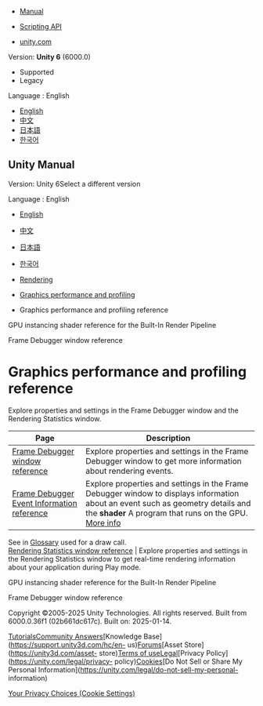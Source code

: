 [](https://docs.unity3d.com)

  * [Manual](../Manual/index.html)
  * [Scripting API](../ScriptReference/index.html)

  * [unity.com](https://unity.com/)

Version: **Unity 6** (6000.0)

  * Supported
  * Legacy

Language : English

  * [English](/Manual/profiling-landing.html)
  * [中文](/cn/current/Manual/profiling-landing.html)
  * [日本語](/ja/current/Manual/profiling-landing.html)
  * [한국어](/kr/current/Manual/profiling-landing.html)

[](https://docs.unity3d.com)

## Unity Manual

Version: Unity 6Select a different version

Language : English

  * [English](/Manual/profiling-landing.html)
  * [中文](/cn/current/Manual/profiling-landing.html)
  * [日本語](/ja/current/Manual/profiling-landing.html)
  * [한국어](/kr/current/Manual/profiling-landing.html)

  * [Rendering](rendering-and-post-processing.html)
  * [Graphics performance and profiling](graphics-performance-profiling.html)
  * Graphics performance and profiling reference

[](gpu-instancing-birp-shader-modifications.html)

GPU instancing shader reference for the Built-In Render Pipeline

[](frame-debugger-window.html)

Frame Debugger window reference

# Graphics performance and profiling reference

Explore properties and settings in the Frame Debugger window and the Rendering
Statistics window.

**Page** | **Description**  
---|---  
[Frame Debugger window reference](frame-debugger-window.html) | Explore properties and settings in the Frame Debugger window to get more information about rendering events.  
[Frame Debugger Event Information reference](frame-debugger-window-event-information.html) | Explore properties and settings in the Frame Debugger window to displays information about an event such as geometry details and the **shader** A program that runs on the GPU. [More info](Shaders.html)  
See in [Glossary](Glossary.html#Shader) used for a draw call.  
[Rendering Statistics window reference](RenderingStatistics.html) | Explore properties and settings in the Rendering Statistics window to get real-time rendering information about your application during Play mode.  
  
[](gpu-instancing-birp-shader-modifications.html)

GPU instancing shader reference for the Built-In Render Pipeline

[](frame-debugger-window.html)

Frame Debugger window reference

Copyright ©2005-2025 Unity Technologies. All rights reserved. Built from
6000.0.36f1 (02b661dc617c). Built on: 2025-01-14.

[Tutorials](https://learn.unity.com/)[Community
Answers](https://answers.unity3d.com)[Knowledge
Base](https://support.unity3d.com/hc/en-
us)[Forums](https://forum.unity3d.com)[Asset Store](https://unity3d.com/asset-
store)[Terms of
use](https://docs.unity3d.com/Manual/TermsOfUse.html)[Legal](https://unity.com/legal)[Privacy
Policy](https://unity.com/legal/privacy-
policy)[Cookies](https://unity.com/legal/cookie-policy)[Do Not Sell or Share
My Personal Information](https://unity.com/legal/do-not-sell-my-personal-
information)

[Your Privacy Choices (Cookie Settings)](javascript:void\(0\);)

